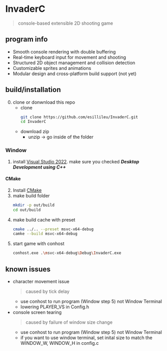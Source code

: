 # InvaderC
> console-based extensible 2D shooting game
## program info
- Smooth console rendering with double buffering  
- Real-time keyboard input for movement and shooting  
- Structured 2D object management and collision detection  
- Customizable sprites and animations  
- Modular design and cross-platform build support (not yet)  

## build/installation 
0. clone or donwnload this repo
    - clone 
        ```bash
        git clone https://github.com/esillileu/InvaderC.git
        cd InvaderC
        ```
    - download zip
        - unzip -> go inside of the folder

### Window
1. install [Visual Studio 2022](https://visualstudio.microsoft.com/ko/downloads/). make sure you checked ***Desktop Development using C++*** 

#### CMake
2. Install [CMake](https://cmake.org/download/) 
3. make build folder
    ```bash
    mkdir -p out/build
    cd out/build
    ```
4. make build cache with preset
    ```bash
    cmake ../.. --preset msvc-x64-debug
    camke --build msvc-x64-debug
    ```
5. start game with conhost
    ```bash
    conhost.exe .\msvc-x64-debug\Debug\InvaderC.exe
    ```
## known issues
- character movement issue
    > caused by tick delay
    - use conhost to run program (Window step 5) not Window Terminal
    - lowering PLAYER_VS in Config.h
- console screen tearing
    > caused by failure of window size change
    - use conhost to run program (Window step 5) not Window Terminal
    - if you want to use window terminal, set inital size to match the WINDOW_W, WINDOW_H in config.c

